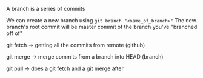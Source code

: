 A branch is a series of commits

We can create a new branch using `git branch "<name_of_branch>"`
The new branch's root commit will be master commit of the branch you've "branched off of"


git fetch -> getting all the commits from remote (github)

git merge -> merge commits from a branch into HEAD (branch)

git pull -> does a git fetch and a git merge after

